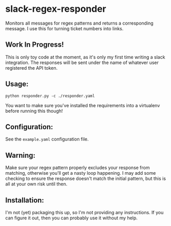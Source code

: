 # slack-regex-responder
Monitors all messages for regex patterns and returns a corresponding message.
I use this for turning ticket numbers into links.

## Work In Progress!

This is only toy code at the moment, as it's only my first time writing a
slack integration. The responses will be sent under the name of whatever user
registered the API token.

## Usage:

```
python responder.py -c ./responder.yaml
```

You want to make sure you've installed the requirements into a virtualenv
before running this though!

## Configuration:

See the `example.yaml` configuration file.


## Warning:

Make sure your regex pattern properly excludes your response from matching,
otherwise you'll get a nasty loop happening. I may add some checking to ensure
the response doesn't match the initial pattern, but this is all at your own
risk until then.

## Installation:

I'm not (yet) packaging this up, so I'm not providing any instructions. If you
can figure it out, then you can probably use it without my help.
